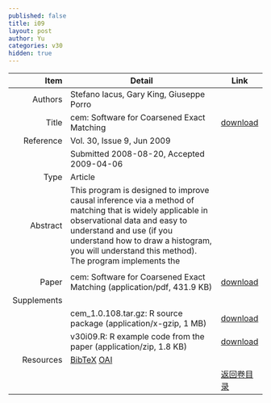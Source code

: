 ```yaml
---
published: false
title: i09
layout: post
author: Yu
categories: v30
hidden: true
---
```


| Item | Detail | Link |
|---:|---|---|
| Authors | Stefano Iacus, Gary King, Giuseppe  Porro| |
| Title |cem: Software for Coarsened Exact Matching | [download](http://www.jstatsoft.org/v30/i09/paper) |
| Reference |Vol. 30, Issue 9, Jun 2009 | |
| | Submitted 2008-08-20, Accepted 2009-04-06| | 
| Type | Article| |
| Abstract | This program is designed to improve causal inference via a method of matching that is widely applicable in observational data and easy to understand and use (if you understand how to draw a histogram, you will understand this method). The program implements the 
| |
| Paper | cem: Software for Coarsened Exact Matching  (application/pdf, 431.9 KB)| [download](http://www.jstatsoft.org/v30/i09/paper) |
| Supplements | | |
| |cem_1.0.108.tar.gz: R source package  (application/x-gzip, 1 MB)|  [download](http://www.jstatsoft.org/v30/i09/supp/1) |
| |v30i09.R: R example code from the paper  (application/zip, 1.8 KB)|  [download](http://www.jstatsoft.org/v30/i09/supp/2) |
| Resources | [BibTeX](http://www.jstatsoft.org/v30/i09/bibtex) [OAI](http://www.jstatsoft.org/oai?verb=GetRecord&identifier=oai.jstatsoft/v30/i09&prefix=oai_dc)| |
| |  | [返回卷目录]({{site.baseurl}}/volume/v30.html) |